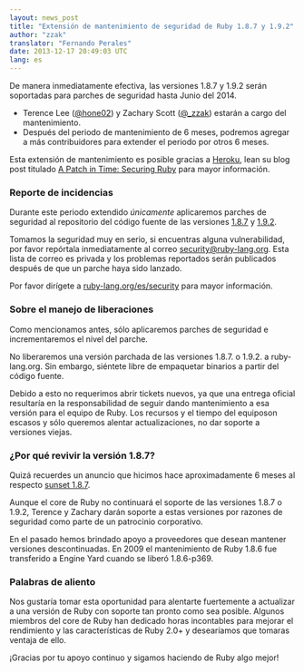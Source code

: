 ```yaml
---
layout: news_post
title: "Extensión de mantenimiento de seguridad de Ruby 1.8.7 y 1.9.2"
author: "zzak"
translator: "Fernando Perales"
date: 2013-12-17 20:49:03 UTC
lang: es
---
```


De manera inmediatamente efectiva, las versiones 1.8.7 y 1.9.2 serán
soportadas para parches de seguridad hasta Junio del 2014.

* Terence Lee ([@hone02](https://twitter.com/hone02))
  y Zachary Scott ([@_zzak](https://twitter.com/_zzak))
  estarán a cargo del mantenimiento.
* Después del periodo de mantenimiento de 6 meses, podremos agregar a más
  contribuidores para extender el periodo por otros 6 meses.

Esta extensión de mantenimiento es posible gracias a [Heroku][heroku],
lean su blog post titulado [A Patch in Time: Securing Ruby][securing-ruby]
para mayor información.

### Reporte de incidencias

Durante este periodo extendido _únicamente_ aplicaremos parches de
seguridad al repositorio del código fuente de las versiones
[1.8.7][source-187] y [1.9.2][source-192].

Tomamos la seguridad muy en serio, si encuentras alguna vulnerabilidad,
por favor repórtala inmediatamente al correo security@ruby-lang.org.
Esta lista de correo es privada y los problemas reportados serán
publicados después de que un parche haya sido lanzado.

Por favor dirígete a [ruby-lang.org/es/security][security-es]
para mayor información.

### Sobre el manejo de liberaciones

Como mencionamos antes, sólo aplicaremos parches de seguridad e
incrementaremos el nivel del parche.

No liberaremos una versión parchada de las versiones 1.8.7. o 1.9.2. a
ruby-lang.org. Sin embargo, siéntete libre de empaquetar binarios a
partir del código fuente.

Debido a esto no requerimos abrir tickets nuevos, ya que una entrega
oficial resultaría en la responsabilidad de seguir dando mantenimiento a
esa versión para el equipo de Ruby. Los recursos y el tiempo del equiposon
escasos y sólo queremos alentar actualizaciones, no dar soporte a
versiones viejas.

### ¿Por qué revivir la versión 1.8.7?

Quizá recuerdes un anuncio que hicimos hace aproximadamente 6 meses al
respecto [sunset 1.8.7][sunset-187-es].

Aunque el core de Ruby no continuará el soporte de las versiones 1.8.7 o
1.9.2, Terence y Zachary darán soporte a estas versiones por razones de
seguridad como parte de un patrocinio corporativo.

En el pasado hemos brindado apoyo a proveedores que desean mantener
versiones descontinuadas. En 2009 el mantenimiento de Ruby 1.8.6 fue
transferido a Engine Yard cuando se liberó 1.8.6-p369.

### Palabras de aliento

Nos gustaría tomar esta oportunidad para alentarte fuertemente a
actualizar a una versión de Ruby con soporte tan pronto como sea
posible. Algunos miembros del core de Ruby han dedicado horas incontables
para mejorar el rendimiento y las características de Ruby 2.0+
y desearíamos que tomaras ventaja de ello.

¡Gracias por tu apoyo continuo y sigamos haciendo de Ruby algo mejor!


[heroku]:        http://heroku.com/
[securing-ruby]: https://blog.heroku.com/archives/2013/12/5/a_patch_in_time_securing_ruby/
[source-187]:    http://bugs.ruby-lang.org/projects/ruby-187/repository
[source-192]:    http://bugs.ruby-lang.org/projects/ruby-192/repository
[security-es]:   https://www.ruby-lang.org/es/security/
[sunset-187-es]: https://www.ruby-lang.org/es/news/2013/06/30/we-retire-1-8-7/

